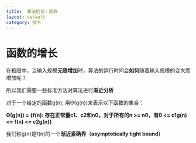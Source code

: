 ```yaml
---
title:  算法拾记：函数
layout: default
category: 技术
---
```


# 函数的增长

在极限中，当输入规模**无限增加**时，算法的运行时间会**如何**随着输入规模的变大而增加呢？

所以我们需要一些标准方法对算法进行**渐近分析**

对于一个给定的函数g(n), 用Θ(g(n))来表示以下函数的集合：

**Θ(g(n)) = {f(n): 存在正常量c1、c2和n0，对于所有的n >= n0，有0 <= c1g(n) <= f(n) <= c2g(n)}** 

我们称g(n)是f(n)的一个**渐近紧确界（asymptotically tight bound）**
